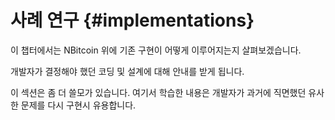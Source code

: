 # 사례 연구 {#implementations} 

이 챕터에서는 NBitcoin 위에 기존 구현이 어떻게 이루어지는지 살펴보겠습니다.

개발자가 결정해야 했던 코딩 및 설계에 대해 안내를 받게 됩니다.

이 섹션은 좀 더 쓸모가 있습니다. 여기서 학습한 내용은 개발자가 과거에 직면했던 유사한 문제를 다시 구현시 유용합니다.
